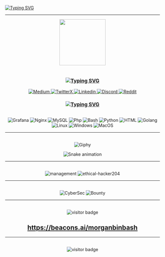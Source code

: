 <h2></h2>

 [![Typing SVG](https://readme-typing-svg.demolab.com?font=Fira+Code&pause=1000&color=9B48F7&random=false&width=435&lines=%3C+Cybersecurity+Spotlight+%3E;%3C+Featured+in+digital+security+%3E;%3C+Cyber+Threat+Management+%3E;%3C+Ethical+Hacker+%3E;%3C+Pentester+%3E;%3C+CTF+player+%3E)](https://git.io/typing-svg)

<hr>
<div align="center">
  <img height="150" src="https://media.tenor.com/dHk-LfzHrtwAAAAi/linux-computer.gif"  />
</div>

<div align="center">
  <br/>

###  [![Typing SVG](https://readme-typing-svg.demolab.com?font=Fira+Code&size=17&pause=900&color=9B48F7&random=false&width=435&lines=Connect+;with+;me.;%3E%3E%3E%3E%3E%3E%3E%3E%3E%3E%3E%3E%3E%3E%3E%3E%3E%3E%3E%3E%3E%3E%3E%3E%3E%3E%3E%3E%3E%3E%3E%3E%3E%3E)](https://git.io/typing-svg)

<div align="center">
   <a href="https://medium.com/@morganbinbash" target="_blank">
  <img src="https://github.com/washingtonP1974/washingtonP1974/assets/55928887/daebcf23-5c1b-4617-ac64-5df6499f92ec" alt="Medium">
</a>
  <a href="https://twitter.com/morganbinbash" target="_blank">
  <img src="https://github.com/washingtonP1974/washingtonP1974/assets/55928887/00d62ae1-e232-407f-b9b3-5da311616bbd" alt="TwitterX">
</a>
<a href="https://www.linkedin.com/in/washington8p/" target="_blank">
  <img src="https://github.com/washingtonP1974/washingtonP1974/assets/55928887/ea0caf76-dbef-4403-ad51-755459e1c353" alt="Linkedin">
</a>
<a href="https://discord.com/channels/965763142770634782/1062873067652665405" target="_blank">
  <img src="https://github.com/washingtonP1974/washingtonP1974/assets/55928887/906bf7a7-52bb-4005-8db9-cd807ae3d6e0" alt="Discord">
</a>
<a href="https://www.reddit.com/user/m0rg4" target="_blank">
  <img src="https://github.com/washingtonP1974/washingtonP1974/assets/55928887/8b4c9314-f8f6-4d5f-a680-41377d8976a8)" alt="Reddit">
</div>

### [![Typing SVG](https://readme-typing-svg.demolab.com?font=Fira+Code&size=17&pause=900&color=9B48F7&random=false&width=435&lines=Knowledge;in;%3E%3E%3E%3E%3E%3E%3E%3E%3E%3E%3E%3E%3E%3E%3E%3E%3E%3E%3E%3E%3E%3E%3E%3E%3E%3E%3E%3E%3E%3E%3E%3E%3E%3E)](https://git.io/typing-svg)

<div align="center">
  <br/>
  <img src="https://img.icons8.com/color/48/000000/grafana.png" alt="Grafana">
  <img src="https://img.icons8.com/color/48/000000/nginx.png" alt="Nginx">
  <img src="https://img.icons8.com/color/48/000000/mysql.png" alt="MySQL">
  <img src="https://img.icons8.com/color/48/000000/php.png" alt="Php">
  <img src="https://img.icons8.com/color/48/000000/bash.png" alt="Bash">
  <img src="https://img.icons8.com/color/48/000000/python.png" alt="Python">
  <img src="https://img.icons8.com/color/48/000000/html-5.png" alt="HTML">
  <img src="https://img.icons8.com/color/48/000000/golang.png" alt="Golang">
  <img src="https://img.icons8.com/color/48/000000/linux--v1.png" alt="Linux">
  <img src="https://img.icons8.com/color/48/000000/windows-logo.png" alt="Windows">
  <img src="https://img.icons8.com/color/48/000000/mac-os.png" alt="MacOS">
</div>

<hr>
<div align="center">
  <br/>
  <img src="https://media.giphy.com/media/v1.Y2lkPTc5MGI3NjExaW80bjRpaTZ6emhjcXNyN3oycjMxanB4Z2Uxc21vYjM0emo3Y3oxcyZlcD12MV9pbnRlcm5hbF9naWZfYnlfaWQmY3Q9Zw/wl4qpVTu3se15zv6iq/giphy.gif" alt="Giphy">
</div>

![Snake animation](https://github.com/LuigiGF/LuigiGF/blob/output/github-contribution-grid-snake.svg)

<hr>
<div align="center">
  <br/>
  <img src="https://raw.githubusercontent.com/washingtonP1974/Certificates/main/cyber-threat-204management.png" alt="management">
  <img src="https://raw.githubusercontent.com/washingtonP1974/Certificates/main/ethical-hacker204.png" alt="ethical-hacker204">
</div>

<hr>
<div align="center">
  <br/>
  <img src="https://raw.githubusercontent.com/washingtonP1974/washingtonP1974/main/assets/55928887/d7faebc1-af60-49d0-92af-8606760d3664" alt="CyberSec">
  <img src="https://raw.githubusercontent.com/washingtonP1974/washingtonP1974/main/assets/55928887/338f9bbc-6b50-4bd1-aede-594465602561" alt="Bounty">
</div>

<hr>
<div align="center">
  <br/>
  <img src="https://raw.githubusercontent.com/washingtonP1974/Certificates/main/m190.png" alt="visitor badge"/>
</div>

## https://beacons.ai/morganbinbash

<hr>
<div align="center">
  <br/>
  <img src="https://visitor-badge.laobi.icu/badge?page_id=github.com/washingtonP1974.README.md" alt="visitor badge"/>
</div>

